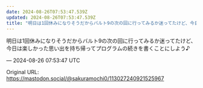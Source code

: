 ```yaml
---
date: 2024-08-26T07:53:47.539Z
updated: 2024-08-26T07:53:47.539Z
title: "明日は1回休みになりそうだからバルト9の次の回に行ってみるか迷ってたけど、今日は[...]"
---
```


<p>明日は1回休みになりそうだからバルト9の次の回に行ってみるか迷ってたけど、今日は楽しかった思い出を持ち帰ってプログラムの続きを書くことにしよう♪</p>

&mdash; 2024-08-26 07:53:47 UTC

Original URL: https://mastodon.social/@sakuramochi0/113027240921525967
